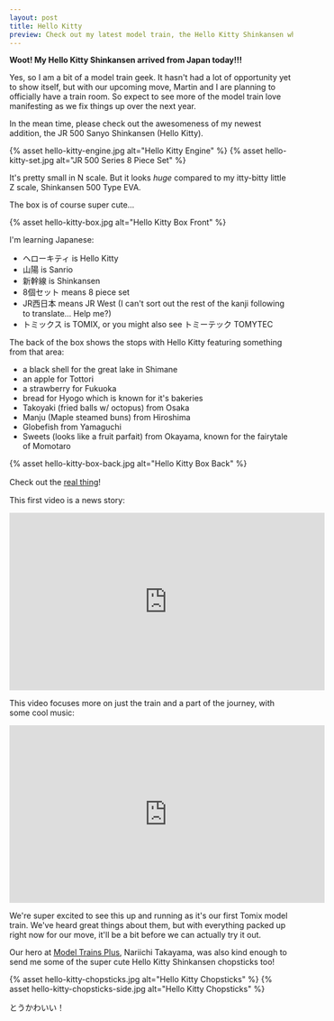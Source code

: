 ```yaml
---
layout: post
title: Hello Kitty
preview: Check out my latest model train, the Hello Kitty Shinkansen which arrived today straight from Japan!
---
```


<strong>Woot! My Hello Kitty Shinkansen arrived from Japan today!!!</strong>

Yes, so I am a bit of a model train geek. It hasn't had a lot of opportunity yet to show itself, but with our upcoming move, Martin and I are planning to officially have a train room. So expect to see more of the model train love manifesting as we fix things up over the next year. 

In the mean time, please check out the awesomeness of my newest addition, the JR 500 Sanyo Shinkansen (Hello Kitty).

{% asset hello-kitty-engine.jpg alt="Hello Kitty Engine" %}
{% asset hello-kitty-set.jpg alt="JR 500 Series 8 Piece Set" %}

It's pretty small in N scale. But it looks *huge* compared to my itty-bitty little Z scale, Shinkansen 500 Type EVA.

The box is of course super cute...  

{% asset hello-kitty-box.jpg alt="Hello Kitty Box Front" %}

I'm learning Japanese:
  - ヘローキティ is Hello Kitty
  - 山陽 is Sanrio
  - 新幹線 is Shinkansen
  - 8個セット means 8 piece set
  - JR西日本 means JR West (I can't sort out the rest of the kanji following to translate... Help me?)
  - トミックス is TOMIX, or you might also see トミーテック TOMYTEC

The back of the box shows the stops with Hello Kitty featuring something from that area:
  - a black shell for the great lake in Shimane
  - an apple for Tottori
  - a strawberry for Fukuoka
  - bread for Hyogo which is known for it's bakeries
  - Takoyaki (fried balls w/ octopus) from Osaka
  - Manju (Maple steamed buns) from Hiroshima
  - Globefish from Yamaguchi
  - Sweets (looks like a fruit parfait) from Okayama, known for the fairytale of Momotaro

{% asset hello-kitty-box-back.jpg alt="Hello Kitty Box Back" %}

Check out the [real thing](https://www.jrailpass.com/blog/hello-kitty-shinkansen)!　

This first video is a news story:
<iframe width="560" height="315" src="https://www.youtube.com/embed/cAZ7ytpxNNI" frameborder="0" allow="accelerometer; autoplay; encrypted-media; gyroscope; picture-in-picture" allowfullscreen></iframe>

This video focuses more on just the train and a part of the journey, with some cool music:
<iframe width="560" height="315" src="https://www.youtube.com/embed/8xTUD6kRJNY" frameborder="0" allow="accelerometer; autoplay; encrypted-media; gyroscope; picture-in-picture" allowfullscreen></iframe>

We're super excited to see this up and running as it's our first Tomix model train. We've heard great things about them, but with everything packed up right now for our move, it'll be a bit before we can actually try it out. 

Our hero at [Model Trains Plus](https://www.modeltrainplus.net/), Nariichi Takayama, was also kind enough to send me some of the super cute Hello Kitty Shinkansen chopsticks too! 

{% asset hello-kitty-chopsticks.jpg alt="Hello Kitty Chopsticks" %}
{% asset hello-kitty-chopsticks-side.jpg alt="Hello Kitty Chopsticks" %}

とうかわいい！
